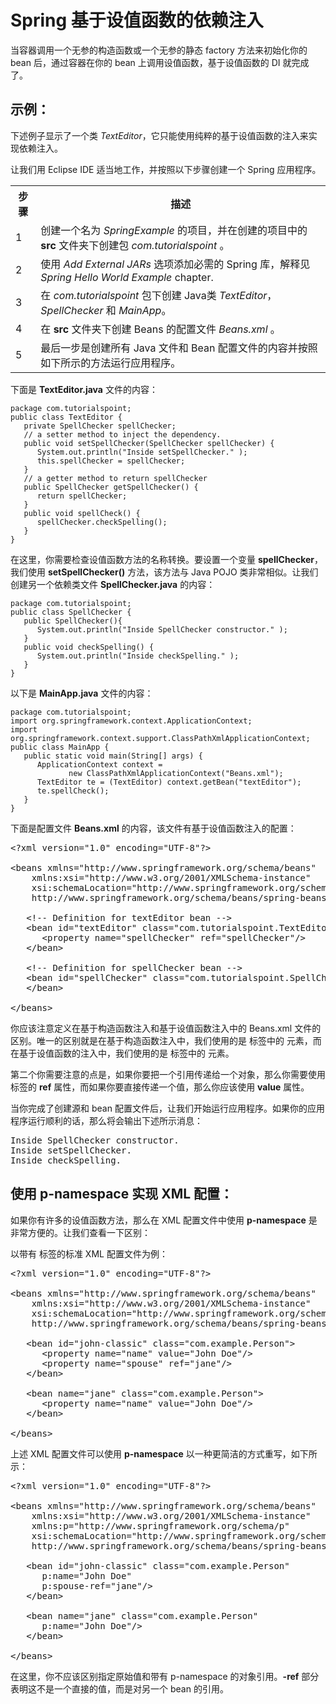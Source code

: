 # Spring 基于设值函数的依赖注入

当容器调用一个无参的构造函数或一个无参的静态 factory 方法来初始化你的 bean 后，通过容器在你的 bean 上调用设值函数，基于设值函数的 DI 就完成了。

## 示例：

下述例子显示了一个类 *TextEditor*，它只能使用纯粹的基于设值函数的注入来实现依赖注入。

让我们用 Eclipse IDE 适当地工作，并按照以下步骤创建一个 Spring 应用程序。

<table class="table table-bordered">
<tr><th class="fivepct">步骤</th><th>描述</th></tr>
<tr><td>1</td><td>创建一个名为 <i>SpringExample</i> 的项目，并在创建的项目中的 <b>src</b> 文件夹下创建包 <i>com.tutorialspoint</i> 。</td></tr>
<tr><td>2</td><td>使用 <i>Add External JARs</i> 选项添加必需的 Spring 库，解释见 <i>Spring Hello World Example</i> chapter.</td></tr>
<tr><td>3</td><td>在 <i>com.tutorialspoint</i> 包下创建 Java类 <i>TextEditor</i>，<i>SpellChecker</i> 和 <i>MainApp</i>。 </td></tr>
<tr><td>4</td><td>在 <b>src</b> 文件夹下创建 Beans 的配置文件 <i>Beans.xml</i> 。</td></tr>
<tr><td>5</td><td>最后一步是创建所有 Java 文件和 Bean 配置文件的内容并按照如下所示的方法运行应用程序。</td></tr>
</table>

下面是 **TextEditor.java** 文件的内容：

``` 
package com.tutorialspoint;
public class TextEditor {
   private SpellChecker spellChecker;
   // a setter method to inject the dependency.
   public void setSpellChecker(SpellChecker spellChecker) {
      System.out.println("Inside setSpellChecker." );
      this.spellChecker = spellChecker;
   }
   // a getter method to return spellChecker
   public SpellChecker getSpellChecker() {
      return spellChecker;
   }
   public void spellCheck() {
      spellChecker.checkSpelling();
   }
}
```

在这里，你需要检查设值函数方法的名称转换。要设置一个变量 **spellChecker**，我们使用 **setSpellChecker()** 方法，该方法与 Java POJO 类非常相似。让我们创建另一个依赖类文件 **SpellChecker.java** 的内容：

``` 
package com.tutorialspoint;
public class SpellChecker {
   public SpellChecker(){
      System.out.println("Inside SpellChecker constructor." );
   }
   public void checkSpelling() {
      System.out.println("Inside checkSpelling." );
   }  
}
```

以下是 **MainApp.java** 文件的内容：

``` 
package com.tutorialspoint;
import org.springframework.context.ApplicationContext;
import org.springframework.context.support.ClassPathXmlApplicationContext;
public class MainApp {
   public static void main(String[] args) {
      ApplicationContext context = 
             new ClassPathXmlApplicationContext("Beans.xml");
      TextEditor te = (TextEditor) context.getBean("textEditor");
      te.spellCheck();
   }
}
```

下面是配置文件 **Beans.xml** 的内容，该文件有基于设值函数注入的配置：

<pre class="prettyprint notranslate">
&lt;?xml version="1.0" encoding="UTF-8"?&gt;

&lt;beans xmlns="http://www.springframework.org/schema/beans"
    xmlns:xsi="http://www.w3.org/2001/XMLSchema-instance"
    xsi:schemaLocation="http://www.springframework.org/schema/beans
    http://www.springframework.org/schema/beans/spring-beans-3.0.xsd"&gt;

   &lt;!-- Definition for textEditor bean --&gt;
   &lt;bean id="textEditor" class="com.tutorialspoint.TextEditor"&gt;
      &lt;property name="spellChecker" ref="spellChecker"/&gt;
   &lt;/bean&gt;

   &lt;!-- Definition for spellChecker bean --&gt;
   &lt;bean id="spellChecker" class="com.tutorialspoint.SpellChecker"&gt;
   &lt;/bean&gt;

&lt;/beans&gt;
</pre> 

你应该注意定义在基于构造函数注入和基于设值函数注入中的 Beans.xml 文件的区别。唯一的区别就是在基于构造函数注入中，我们使用的是 <constructor-arg> 标签中的 <bean> 元素，而在基于设值函数的注入中，我们使用的是 <property> 标签中的 <bean> 元素。

第二个你需要注意的点是，如果你要把一个引用传递给一个对象，那么你需要使用 <property> 标签的 **ref** 属性，而如果你要直接传递一个值，那么你应该使用 **value** 属性。

当你完成了创建源和 bean 配置文件后，让我们开始运行应用程序。如果你的应用程序运行顺利的话，那么将会输出下述所示消息：

<pre class="result notranslate">
Inside SpellChecker constructor.
Inside setSpellChecker.
Inside checkSpelling.
</pre> 

## 使用 p-namespace 实现 XML 配置：

如果你有许多的设值函数方法，那么在 XML 配置文件中使用 **p-namespace** 是非常方便的。让我们查看一下区别：

以带有 <property> 标签的标准 XML 配置文件为例：

<pre class="prettyprint notranslate">
&lt;?xml version="1.0" encoding="UTF-8"?&gt;

&lt;beans xmlns="http://www.springframework.org/schema/beans"
    xmlns:xsi="http://www.w3.org/2001/XMLSchema-instance"
    xsi:schemaLocation="http://www.springframework.org/schema/beans
    http://www.springframework.org/schema/beans/spring-beans-3.0.xsd"&gt;

   &lt;bean id="john-classic" class="com.example.Person"&gt;
      &lt;property name="name" value="John Doe"/&gt;
      &lt;property name="spouse" ref="jane"/&gt;
   &lt;/bean&gt;

   &lt;bean name="jane" class="com.example.Person"&gt;
      &lt;property name="name" value="John Doe"/&gt;
   &lt;/bean&gt;

&lt;/beans&gt;
</pre> 

上述 XML 配置文件可以使用 **p-namespace** 以一种更简洁的方式重写，如下所示：

<pre class="prettyprint notranslate">
&lt;?xml version="1.0" encoding="UTF-8"?&gt;

&lt;beans xmlns="http://www.springframework.org/schema/beans"
    xmlns:xsi="http://www.w3.org/2001/XMLSchema-instance"
    xmlns:p="http://www.springframework.org/schema/p"
    xsi:schemaLocation="http://www.springframework.org/schema/beans
    http://www.springframework.org/schema/beans/spring-beans-3.0.xsd"&gt;

   &lt;bean id="john-classic" class="com.example.Person"
      p:name="John Doe"
      p:spouse-ref="jane"/&gt;
   &lt;/bean&gt;

   &lt;bean name="jane" class="com.example.Person"
      p:name="John Doe"/&gt;
   &lt;/bean&gt;

&lt;/beans&gt;
</pre> 

在这里，你不应该区别指定原始值和带有 p-namespace 的对象引用。**-ref** 部分表明这不是一个直接的值，而是对另一个 bean 的引用。